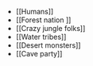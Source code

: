 - [[Humans]]
- [[Forest nation ]]
- [[Crazy jungle folks]]
- [[Water tribes]]
- [[Desert monsters]]
- [[Cave party]]